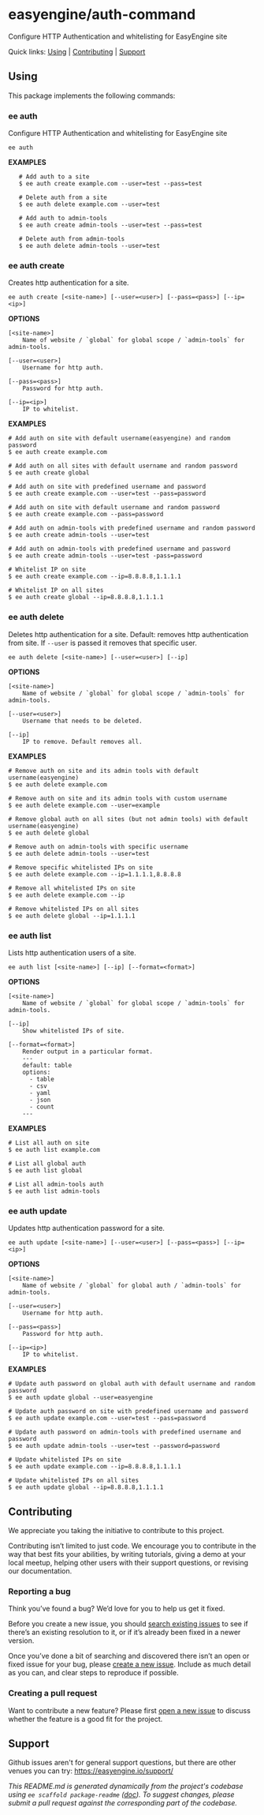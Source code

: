 easyengine/auth-command
=======================

Configure HTTP Authentication and whitelisting for EasyEngine site



Quick links: [Using](#using) | [Contributing](#contributing) | [Support](#support)

## Using

This package implements the following commands:

### ee auth

Configure HTTP Authentication and whitelisting for EasyEngine site

~~~
ee auth
~~~

**EXAMPLES**

       # Add auth to a site
       $ ee auth create example.com --user=test --pass=test

       # Delete auth from a site
       $ ee auth delete example.com --user=test

	   # Add auth to admin-tools
	   $ ee auth create admin-tools --user=test --pass=test

	   # Delete auth from admin-tools
	   $ ee auth delete admin-tools --user=test



### ee auth create

Creates http authentication for a site.

~~~
ee auth create [<site-name>] [--user=<user>] [--pass=<pass>] [--ip=<ip>]
~~~

**OPTIONS**

	[<site-name>]
		Name of website / `global` for global scope / `admin-tools` for admin-tools.

	[--user=<user>]
		Username for http auth.

	[--pass=<pass>]
		Password for http auth.

	[--ip=<ip>]
		IP to whitelist.

**EXAMPLES**

    # Add auth on site with default username(easyengine) and random password
    $ ee auth create example.com

    # Add auth on all sites with default username and random password
    $ ee auth create global

    # Add auth on site with predefined username and password
    $ ee auth create example.com --user=test --pass=password

    # Add auth on site with default username and random password
    $ ee auth create example.com --pass=password

	# Add auth on admin-tools with predefined username and random password
	$ ee auth create admin-tools --user=test

	# Add auth on admin-tools with predefined username and password
	$ ee auth create admin-tools --user=test -pass=password

    # Whitelist IP on site
    $ ee auth create example.com --ip=8.8.8.8,1.1.1.1

    # Whitelist IP on all sites
    $ ee auth create global --ip=8.8.8.8,1.1.1.1



### ee auth delete

Deletes http authentication for a site. Default: removes http authentication from site. If `--user` is passed it removes that specific user.

~~~
ee auth delete [<site-name>] [--user=<user>] [--ip]
~~~

**OPTIONS**

	[<site-name>]
		Name of website / `global` for global scope / `admin-tools` for admin-tools.

	[--user=<user>]
		Username that needs to be deleted.

	[--ip]
		IP to remove. Default removes all.

**EXAMPLES**

    # Remove auth on site and its admin tools with default username(easyengine)
    $ ee auth delete example.com

    # Remove auth on site and its admin tools with custom username
    $ ee auth delete example.com --user=example

    # Remove global auth on all sites (but not admin tools) with default username(easyengine)
    $ ee auth delete global

	# Remove auth on admin-tools with specific username
	$ ee auth delete admin-tools --user=test

    # Remove specific whitelisted IPs on site
    $ ee auth delete example.com --ip=1.1.1.1,8.8.8.8

    # Remove all whitelisted IPs on site
    $ ee auth delete example.com --ip

    # Remove whitelisted IPs on all sites
    $ ee auth delete global --ip=1.1.1.1



### ee auth list

Lists http authentication users of a site.

~~~
ee auth list [<site-name>] [--ip] [--format=<format>]
~~~

**OPTIONS**

	[<site-name>]
		Name of website / `global` for global scope / `admin-tools` for admin-tools.

	[--ip]
		Show whitelisted IPs of site.

	[--format=<format>]
		Render output in a particular format.
		---
		default: table
		options:
		  - table
		  - csv
		  - yaml
		  - json
		  - count
		---

**EXAMPLES**

    # List all auth on site
    $ ee auth list example.com

    # List all global auth
    $ ee auth list global

	# List all admin-tools auth
	$ ee auth list admin-tools



### ee auth update

Updates http authentication password for a site.

~~~
ee auth update [<site-name>] [--user=<user>] [--pass=<pass>] [--ip=<ip>]
~~~

**OPTIONS**

	[<site-name>]
		Name of website / `global` for global auth / `admin-tools` for admin-tools.

	[--user=<user>]
		Username for http auth.

	[--pass=<pass>]
		Password for http auth.

	[--ip=<ip>]
		IP to whitelist.

**EXAMPLES**

    # Update auth password on global auth with default username and random password
    $ ee auth update global --user=easyengine

    # Update auth password on site with predefined username and password
    $ ee auth update example.com --user=test --pass=password

	# Update auth password on admin-tools with predefined username and password
	$ ee auth update admin-tools --user=test --password=password

    # Update whitelisted IPs on site
    $ ee auth update example.com --ip=8.8.8.8,1.1.1.1

    # Update whitelisted IPs on all sites
    $ ee auth update global --ip=8.8.8.8,1.1.1.1

## Contributing

We appreciate you taking the initiative to contribute to this project.

Contributing isn’t limited to just code. We encourage you to contribute in the way that best fits your abilities, by writing tutorials, giving a demo at your local meetup, helping other users with their support questions, or revising our documentation.

### Reporting a bug

Think you’ve found a bug? We’d love for you to help us get it fixed.

Before you create a new issue, you should [search existing issues](https://github.com/easyengine/auth-command/issues?q=label%3Abug%20) to see if there’s an existing resolution to it, or if it’s already been fixed in a newer version.

Once you’ve done a bit of searching and discovered there isn’t an open or fixed issue for your bug, please [create a new issue](https://github.com/easyengine/auth-command/issues/new). Include as much detail as you can, and clear steps to reproduce if possible.

### Creating a pull request

Want to contribute a new feature? Please first [open a new issue](https://github.com/easyengine/auth-command/issues/new) to discuss whether the feature is a good fit for the project.

## Support

Github issues aren't for general support questions, but there are other venues you can try: https://easyengine.io/support/


*This README.md is generated dynamically from the project's codebase using `ee scaffold package-readme` ([doc](https://github.com/EasyEngine/scaffold-command)). To suggest changes, please submit a pull request against the corresponding part of the codebase.*
